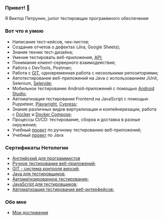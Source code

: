 ### Привет! 👋
Я Виктор Петрунин, junior тестировщик программного обеспечения

### Вот что я умею
- Написание тест-кейсов, чек-листов;
- Создание отчетов о дефектах (Jira, Google Sheets);
- Знание техник тест-дизайна;
- Умение тестировать веб-приложения, [API](https://github.com/Victor1963100/API-CI);
- Понимание клиент-серверного взаимодействия;
-  Работа с DevTools, Postman;
-  Работа с [GIT]([https://github.com/netology-code/git-2-homeworks-pr](https://github.com/Victor1963100/git-2-homeworks-fork)), одновременная работа с несколькими репозиториями;
-  Автотестирование веб-приложений на Java с использованием JUnit, Selenium, [Selenide](https://github.com/Victor1963100/CardDelivery/tree/main);
-  Мобильное тестирование Android-приложений с помощью [Android Studio](https://docs.google.com/document/d/1S6TGHL4RPoLkduLeEZqbp5XTkGwuWi7O0sRj6eh-pAQ/edit);
-  Автоматизация тестирования Frontend на JavaScript с помощью Puppeteer, [Playwright](https://github.com/Victor1963100/Playwright), [Cypress](https://github.com/Victor1963100/Cypress_1);
-  Знание различных видов виртуализации и контейнеризации, работа с [Docker](https://github.com/Victor1963100/Deadline-3) и [Docker Compose](https://github.com/Victor1963100/MyDocker);
-  Процессы CI/CD: тестирование, сборка и доставка в разные окружения;
-  Учебный [проект](https://docs.google.com/spreadsheets/d/1nGvDaEwpIqhwsHfo_NtikDhN_UBIiSZYGXXHJk0cAwQ/edit#gid=0) по ручному тестированию веб-приложений;
-  Учебный [проект](https://github.com/Victor1963100/CourseProject) по Java

### Сертификаты Нетологии
- [Английский для программистов](https://netology.ru/sharing/a12e5814ee1283b6189f803f56031d07?utm_source=social&utm_campaign=achievements;)
- [Ручное тестирование веб-приложений;](https://netology.ru/sharing/d907180593c090cd14edc1c6e339f998?utm_source=social&utm_campaign=achievements)
- [GIT - система контроля версий;](https://netology.ru/sharing/4df8d19f3b0bf2db3e2cd5313f6c5d6f?utm_source=social&utm_campaign=achievements)
- [Java для тестировщиков;](https://netology.ru/sharing/8c80a18c155de0c6a07fea7673f46694?utm_source=social&utm_campaign=achievements)
- [Автоматизированное тестирование;](https://netology.ru/sharing/8d33426b4cd14cf227b0ffc49e028dd0?utm_source=social&utm_campaign=achievements)
- [JavaScript для тестировщиков;](https://netology.ru/sharing/31c2245e913191be0f79e918aaaa312c?utm_source=social&utm_campaign=achievements)
- [Автоматизация тестирования веб-интерфейсов;](https://netology.ru/sharing/b70f12811249c6931763e86e0c0cf0ef?utm_source=social&utm_campaign=achievements)

### Обо мне
- [Мои достижения](https://netolo.gy/jPo)
<!--
**Victor1963100/Victor1963100** is a ✨ _special_ ✨ repository because its `README.md` (this file) appears on your GitHub profile.

Here are some ideas to get you started:

- 🔭 I’m currently working on ...
- 🌱 I’m currently learning ...
- 👯 I’m looking to collaborate on ...
- 🤔 I’m looking for help with ...
- 💬 Ask me about ...
- 📫 How to reach me: ...
- 😄 Pronouns: ...
- ⚡ Fun fact: ...
-->
